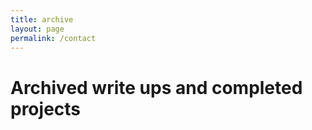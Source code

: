 ```yaml
---
title: archive
layout: page
permalink: /contact
---
```


# Archived write ups and completed projects
